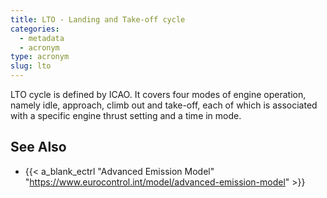 ```yaml
---
title: LTO - Landing and Take-off cycle
categories:
  - metadata
  - acronym
type: acronym
slug: lto
---
```


LTO cycle is defined by ICAO.
It covers four modes of engine operation, namely idle, approach, climb out
and take-off, each of which is associated with a specific engine thrust setting
and a time in mode.

## See Also

* {{< a_blank_ectrl "Advanced Emission Model" "https://www.eurocontrol.int/model/advanced-emission-model" >}}
